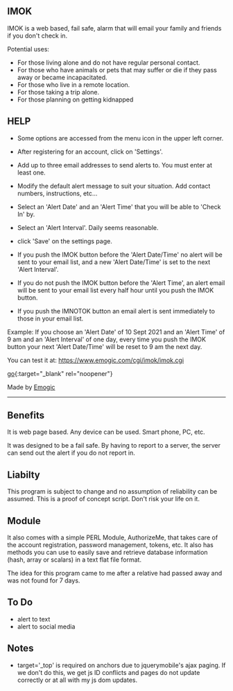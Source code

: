 ## IMOK

IMOK is a web based, fail safe, alarm that will email your family and friends if you don't check in.

Potential uses:

- For those living alone and do not have regular personal contact.
- For those who have animals or pets that may suffer or die if they pass away or became incapacitated.
- For those who live in a remote location.
- For those taking a trip alone.
- For those planning on getting kidnapped

## HELP

- Some options are accessed from the menu icon in the upper left corner.
- After registering for an account, click on 'Settings'.
- Add up to three email addresses to send alerts to. You must enter at least one.
- Modify the default alert message to suit your situation. Add contact numbers, instructions, etc...
- Select an 'Alert Date' and an 'Alert Time' that you will be able to 'Check In' by. 
- Select an 'Alert Interval'. Daily seems reasonable. 
- click 'Save' on the settings page.

- If you push the IMOK button before the 'Alert Date/Time' no alert will be sent to your email list, and a new 'Alert Date/Time' is set to the next 'Alert Interval'. 
- If you do not push the IMOK button before the 'Alert Time', an alert email will be sent to your email list every half hour until you push the IMOK button.
- If you push the IMNOTOK button an email alert is sent immediately to those in your email list. 

Example: If you choose an 'Alert Date' of 10 Sept 2021 and an 'Alert Time' of 9 am and an 'Alert Interval' of one day, every time you push the IMOK button your next 'Alert Date/Time' will be reset to 9 am the next day.

You can test it at: https://www.emogic.com/cgi/imok/imok.cgi

[go](http://stackoverflow.com){:target="_blank" rel="noopener"}

Made by [Emogic](https://www.emogic.com)

-------------------------------------

## Benefits

It is web page based. Any device can be used. Smart phone, PC, etc.

It was designed to be a fail safe. By having to report to a server, the server can send out the alert if you do not report in.

## Liabilty

This program is subject to change and no assumption of reliability can be assumed.
This is a proof of concept script. Don't risk your life on it.

## Module

It also comes with a simple PERL Module, AuthorizeMe, that takes care of the account registration, password management, tokens, etc.
It also has methods you can use to easily save and retrieve database information (hash, array or scalars) in a text flat file format.

The idea for this program came to me after a relative had passed away and was not found for 7 days.

## To Do

- alert to text
- alert to social media

## Notes

- target='_top' is required on anchors due to jquerymobile's ajax paging. If we don't do this, we get js ID conflicts and pages do not update correctly or at all with my js dom updates.
